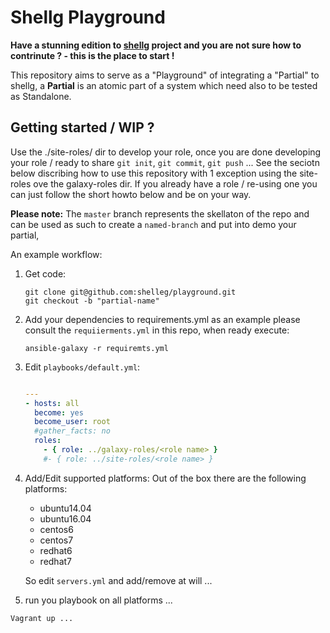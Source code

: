 Shellg Playground
=================

**Have a stunning edition to [shellg](https://github.com/shelleg/) project and you are not sure how to
contrinute ? - this is the place to start !**

This repository aims to serve as a "Playground" of integrating a
"Partial" to shellg, a **Partial** is an atomic part of a system which need also to
be tested as Standalone.


Getting started / WIP ?
-----------------------
Use the ./site-roles/<your role> dir to develop your role, once you are done developing your role / ready to share `git init`, `git commit`, `git push` ...
See the seciotn below discribing how to use this repository with 1 exception using the site-roles ove the galaxy-roles dir.
If you already have a role / re-using one you can just follow the short howto below and be on your way.





**Please note:** The `master` branch represents the skellaton of the repo and can be used
as such to create a `named-branch` and put into demo your partial, 

An example workflow:

1. Get code:

    ``` shell
    git clone git@github.com:shelleg/playground.git
    git checkout -b "partial-name" 
    ```

2. Add your dependencies to requirements.yml as an example please consult the `requiierments.yml` in this repo, when ready execute:
    ``` shell
    ansible-galaxy -r requiremts.yml 
    ```

3. Edit `playbooks/default.yml`:
 
    ```yaml
    
    ---
    - hosts: all
      become: yes
      become_user: root
      #gather_facts: no
      roles:
        - { role: ../galaxy-roles/<role name> }
        #- { role: ../site-roles/<role name> }
    ```

4. Add/Edit supported platforms: 
    Out of the box there are the following platforms:
    - ubuntu14.04
    - ubuntu16.04
    - centos6
    - centos7
    - redhat6
    - redhat7

    So edit `servers.yml` and add/remove at will ...

5. run you playbook on all platforms ...
``` shell
Vagrant up ...
```





